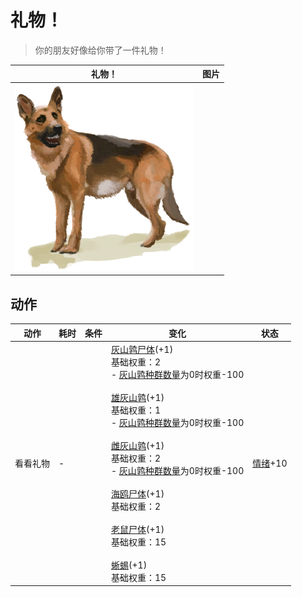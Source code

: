 # 礼物！  
> 你的朋友好像给你带了一件礼物！  
  
  礼物！  |   图片   
 ----  |  ----:   
   |  ![](Sprite/Dog.png)   
  
## 动作  
动作  |  耗时  |  条件  |  变化  |  状态  
----  |  ----  |  ----  |  ----  |  ----  
看看礼物<br>  |  -  |    |  [灰山鹑尸体](PartridgeDead.md)(+1)<br>基础权重：2<br>- [灰山鹑种群数量](Pop_Partridge.md)为0时权重-100<br><br>[雄灰山鹑](PartridgeMaleLive.md)(+1)<br>基础权重：1<br>- [灰山鹑种群数量](Pop_Partridge.md)为0时权重-100<br><br>[雌灰山鹑](PartridgeFemaleLive.md)(+1)<br>基础权重：2<br>- [灰山鹑种群数量](Pop_Partridge.md)为0时权重-100<br><br>[海鸥尸体](SeagullDead.md)(+1)<br>基础权重：2<br><br>[老鼠尸体](Mouse.md)(+1)<br>基础权重：15<br><br>[蜥蜴](Lizard.md)(+1)<br>基础权重：15<br>  |  [情绪](Morale.md)+10  
